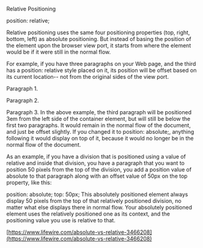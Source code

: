 Relative Positioning

position: relative;

Relative positioning uses the same four positioning properties (top, right, bottom, left) as absolute positioning. But instead of basing the position of the element upon the browser view port, it starts from where the element would be if it were still in the normal flow.

For example, if you have three paragraphs on your Web page, and the third has a position: relative style placed on it, its position will be offset based on its current location-- not from the original sides of the view port.

Paragraph 1.

Paragraph 2.

Paragraph 3.
In the above example, the third paragraph will be positioned 3em from the left side of the container element, but will still be below the first two paragraphs. It would remain in the normal flow of the document, and just be offset slightly. If you changed it to position: absolute;, anything following it would display on top of it, because it would no longer be in the normal flow of the document.

As an example, if you have a division that is positioned using a value of relative and inside that division, you have a paragraph that you want to position 50 pixels from the top of the division, you add a position value of absolute to that paragraph along with an offset value of 50px on the top property, like this:

position: absolute;
top: 50px;
This absolutely positioned element always display 50 pixels from the top of that relatively positioned division, no matter what else displays there in normal flow. Your absolutely positioned element uses the relatively positioned one as its context, and the positioning value you use is relative to that.

[https://www.lifewire.com/absolute-vs-relative-3466208](https://www.lifewire.com/absolute-vs-relative-3466208)
